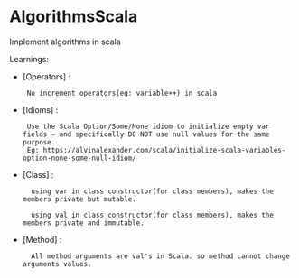 # AlgorithmsScala
Implement algorithms in scala

Learnings:

-  [Operators] : 

        No increment operators(eg: variable++) in scala
-  [Idioms] : 

        Use the Scala Option/Some/None idiom to initialize empty var fields — and specifically DO NOT use null values for the same purpose.
        Eg: https://alvinalexander.com/scala/initialize-scala-variables-option-none-some-null-idiom/
-  [Class] : 
             
         using var in class constructor(for class members), makes the members private but mutable.
         
         using val in class constructor(for class members), makes the members private and immutable.
-  [Method] : 

         All method arguments are val's in Scala. so method cannot change arguments values.
